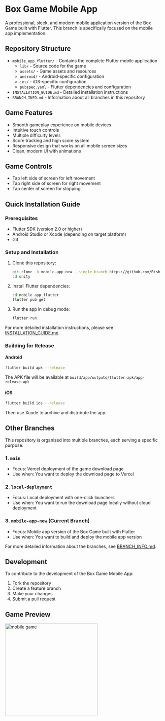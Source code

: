 # Box Game Mobile App

A professional, sleek, and modern mobile application version of the Box Game built with Flutter. This branch is specifically focused on the mobile app implementation.

## Repository Structure

- `mobile_app_flutter/` - Contains the complete Flutter mobile application
  - `lib/` - Source code for the game
  - `assets/` - Game assets and resources
  - `android/` - Android-specific configuration
  - `ios/` - iOS-specific configuration
  - `pubspec.yaml` - Flutter dependencies and configuration
- `INSTALLATION_GUIDE.md` - Detailed installation instructions
- `BRANCH_INFO.md` - Information about all branches in this repository

## Game Features

- Smooth gameplay experience on mobile devices
- Intuitive touch controls
- Multiple difficulty levels
- Score tracking and high score system
- Responsive design that works on all mobile screen sizes
- Clean, modern UI with animations

## Game Controls

- Tap left side of screen for left movement
- Tap right side of screen for right movement
- Tap center of screen for stopping

## Quick Installation Guide

### Prerequisites

- Flutter SDK (version 2.0 or higher)
- Android Studio or Xcode (depending on target platform)
- Git

### Setup and Installation

1. Clone this repository:
   ```bash
   git clone -b mobile-app-new --single-branch https://github.com/Rishirajbal/unity.git
   cd unity
   ```

2. Install Flutter dependencies:
   ```bash
   cd mobile_app_flutter
   flutter pub get
   ```

3. Run the app in debug mode:
   ```bash
   flutter run
   ```

For more detailed installation instructions, please see [INSTALLATION_GUIDE.md](INSTALLATION_GUIDE.md).

### Building for Release

#### Android

```bash
flutter build apk --release
```

The APK file will be available at `build/app/outputs/flutter-apk/app-release.apk`

#### iOS

```bash
flutter build ios --release
```

Then use Xcode to archive and distribute the app.

## Other Branches

This repository is organized into multiple branches, each serving a specific purpose:

### 1. `main`
- Focus: Vercel deployment of the game download page
- Use when: You want to deploy the download page to Vercel

### 2. `local-deployment`
- Focus: Local deployment with one-click launchers
- Use when: You want to run the download page locally without cloud deployment

### 3. `mobile-app-new` (Current Branch)
- Focus: Mobile app version of the Box Game built with Flutter
- Use when: You want to build and deploy the mobile app version

For more detailed information about the branches, see [BRANCH_INFO.md](BRANCH_INFO.md).

## Development

To contribute to the development of the Box Game Mobile App:

1. Fork the repository
2. Create a feature branch
3. Make your changes
4. Submit a pull request

## Game Preview

<img width="300" alt="mobile game" src="https://github.com/user-attachments/assets/1f6d6b22-cef1-4ae2-9307-d8bd0718908a" />
